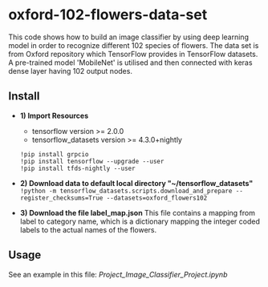 # oxford-102-flowers-data-set
This code shows how to build an image classifier by using deep learning model in order to recognize different 102 species of flowers. The data set is from Oxford repository which TensorFlow provides in TensorFlow datasets. A pre-trained model 'MobileNet' is utilised and then connected with keras dense layer having 102 output nodes.

## Install

- **1) Import Resources**
  - tensorflow version >= 2.0.0
  - tensorflow_datasets version >= 4.3.0+nightly
  ```
  !pip install grpcio
  !pip install tensorflow --upgrade --user
  !pip install tfds-nightly --user
  ```
- **2) Download data to default local directory "~/tensorflow_datasets"**
  `!python -m tensorflow_datasets.scripts.download_and_prepare --register_checksums=True --datasets=oxford_flowers102`
  
- **3) Download the file label_map.json**
  This file contains a mapping from label to category name, which is a dictionary mapping the integer coded labels to the actual names of the flowers.
  
## Usage
See an example in this file: _Project_Image_Classifier_Project.ipynb_


